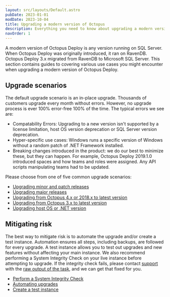 ```yaml
---
layout: src/layouts/Default.astro
pubDate: 2023-01-01
modDate: 2023-10-04
title: Upgrading a modern version of Octopus
description: Everything you need to know about upgrading a modern version of Octopus.
navOrder: 1
---
```


A modern version of Octopus Deploy is any version running on SQL Server.  When Octopus Deploy was originally introduced, it ran on RavenDB.  Octopus Deploy 3.x migrated from RavenDB to Microsoft SQL Server.  This section contains guides to covering various use cases you might encounter when upgrading a modern version of Octopus Deploy.

## Upgrade scenarios

The default upgrade scenario is an in-place upgrade.  Thousands of customers upgrade every month without errors.  However, no upgrade process is ever 100% error-free 100% of the time.  The typical errors we see are:

- Compatability Errors: Upgrading to a new version isn't supported by a license limitation, host OS version deprecation or SQL Server version deprecation.
- Hyper-specific use cases: Windows runs a specific version of Windows without a random patch of .NET Framework installed.
- Breaking changes introduced in the product: we do our best to minimize these, but they can happen.  For example, Octopus Deploy 2019.1.0 introduced spaces and how teams and roles were assigned.  Any API scripts manipulating teams had to be updated.

Please choose from one of five common upgrade scenarios:

- [Upgrading minor and patch releases](/docs/administration/upgrading/guide/upgrading-minor-and-patch-releases)
- [Upgrading major releases](/docs/administration/upgrading/guide/upgrading-major-releases)
- [Upgrading from Octopus 4.x or 2018.x to latest version](/docs/administration/upgrading/guide/upgrading-from-octopus-4.x-2018.x-to-modern)
- [Upgrading from Octopus 3.x to latest version](/docs/administration/upgrading/guide/upgrading-from-octopus-3.x-to-modern)
- [Upgrading host OS or .NET version](/docs/administration/upgrading/guide/upgrade-host-os-or-net)

## Mitigating risk

The best way to mitigate risk is to automate the upgrade and/or create a test instance.  Automation ensures all steps, including backups, are followed for every upgrade.  A test instance allows you to test out upgrades and new features without affecting your main instance. We also recommend performing a System Integrity Check on your live instance before attempting to upgrade. If the integrity check fails, please contact [support](https://octopus.com/support) with the [raw output of the task](/docs/support/get-the-raw-output-from-a-task), and we can get that fixed for you.

- [Perform a System Integrity Check](/docs/administration/managing-infrastructure/diagnostics)
- [Automating upgrades](/docs/administration/upgrading/guide/automate-upgrades)
- [Create a test instance](/docs/administration/upgrading/guide/creating-test-instance)
